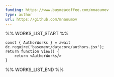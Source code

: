 ```yaml
---
funding: https://www.buymeacoffee.com/mnaoumov
type: author
url: https://github.com/mnaoumov
---
```



%% WORKS_LIST_START %%

```datacorejsx
const { AuthorWorks } = await dc.require('basement/datacore/authors.jsx');
return function View() {
    return <AuthorWorks/>
}
```
%% WORKS_LIST_END %%